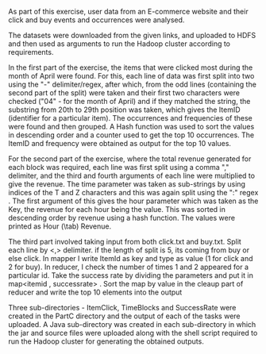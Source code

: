 As part of this exercise, user data from an E-commerce website and their click and buy events and occurrences were analysed.

The datasets were downloaded from the given links, and uploaded to HDFS and then used as arguments to run the Hadoop cluster according to requirements. 

In the first part of the exercise, the items that were clicked most during the month of April were found. For this, each line of data was first split into two using the "-" delimiter/regex, after which, from the odd lines (containing the second part of the split) were taken and their first two characters were checked ("04" - for the month of April) and if they matched the string, the substring from 20th to 29th position was taken, which gives the ItemID (identifier for a particular item). The occurrences and frequencies of these were found and then grouped. A Hash function was used to sort the values in descending order and a counter used to get the top 10 occurrences. The ItemID and frequency were obtained as output for the top 10 values. 

For the second part of the exercise, where the total revenue generated for each block was required, each line was first split using a comma "," delimiter, and the third and fourth arguments of each line were multiplied to give the revenue. The time parameter was taken as sub-strings by using indices of the T and Z characters and this was again split using the ":" regex . The first argument of this gives the hour parameter which was taken as the Key, the revenue for each hour being the value. This was sorted in descending order by revenue using a hash function. The values were printed as Hour (\tab) Revenue.

The third part involved taking input from both click.txt and buy.txt. Split each line by <,> delimiter. if the length of split is 5, its coming from buy or else click. In mapper I write ItemId as key and type as value (1 for click and 2 for buy). In reducer, I check the number of times 1 and 2 appeared for a particular id. Take the success rate by dividing the parameters and put it in map<itemid , successrate> . Sort the map by value in the cleaup part of reducer  and write the top 10 elements into the output

Three sub-directories - ItemClick, TimeBlocks and SuccessRate were created in the PartC directory and the output of each of the tasks were uploaded. A Java sub-directory was created in each sub-directory in which the jar and source files were uploaded along with the shell script required to run the Hadoop cluster for generating the obtained outputs. 
